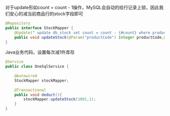 对于update形如count = count - 1操作，MySQL会自动的给行记录上锁，因此我们安心的减当前商品行的stock字段即可
```java
@Repository  
public interface StockMapper {  
    @Update(" update db_stock set count = count - {#count} where product_code = #{#productCode} and count>={#count}")  
    public void updateStock(@Param("productCode") Integer productCode,@Param("count") Integer count) ;  
}
```
Java业务代码，设置每次减1件库存
```java
@Service  
public class OneSqlService {  
  
    @Autowired  
    StockMapper stockMapper;  
      
    @Transactional  
    public void deduct(){  
        stockMapper.updateStock(1001,1);  
    }  
}
```